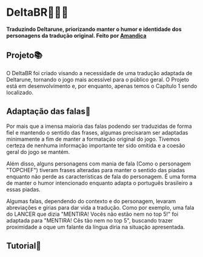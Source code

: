 # DeltaBR💙💚💛
**Traduzindo Deltarune, priorizando manter o humor e identidade dos personagens da tradução original. Feito por [Amandica](https://x.com/amandicalove)**
## Projeto📚
O DeltaBR foi criado visando a necessidade de uma tradução adaptada de Deltarune, tornando o jogo mais acessível para o público geral. O Projeto está em desenvolvimento e, por enquanto, apenas temos o Capítulo 1 sendo localizado.
## Adaptação das falas💬
Por mais que a imensa maioria das falas podendo ser traduzidas de forma fiel e mantendo o sentido das frases, algumas precisaram ser adaptadas minimamente a fim de manter a formatação original do jogo. Tivemos certeza de nenhuma informação importante ter sido omitida e a coesão geral do jogo se mantém.

Além disso, alguns personagens com mania de fala (Como o personagem "TOPCHEF") tiveram frases alteradas para manter o sentido das piadas enquanto não perde as características de fala do personagem. É uma forma de manter o humor intencionado enquanto adapta o português brasileiro a essas piadas.

Algumas falas, dependendo do contexto e do personagem, levaram abreviações e gírias para dar vida a tradução. Como por exemplo, uma fala do LANCER que dizia "MENTIRA! Vocês não estão nem no top 5!" foi adaptada para "MENTIRA! Cês tão nem no top 5", buscando trazer proximidade a oque um falante da língua diria na situação apresentada.
## Tutorial📝
